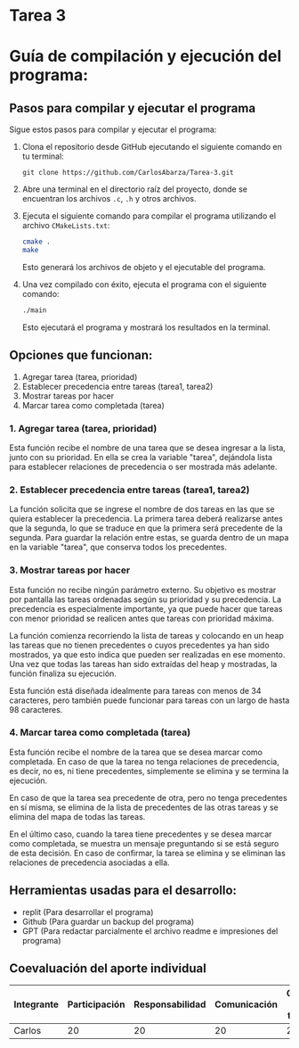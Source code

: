 # Tarea 3

# Guía de compilación y ejecución del programa:

## Pasos para compilar y ejecutar el programa

Sigue estos pasos para compilar y ejecutar el programa:

1. Clona el repositorio desde GitHub ejecutando el siguiente comando en tu terminal:
   ```
   git clone https://github.com/CarlosAbarza/Tarea-3.git
   ```


2. Abre una terminal en el directorio raíz del proyecto, donde se encuentran los archivos `.c`, `.h` y otros archivos.


3. Ejecuta el siguiente comando para compilar el programa utilizando el archivo `CMakeLists.txt`:
   ```bash
   cmake .
   make
   ```

   Esto generará los archivos de objeto y el ejecutable del programa.


4. Una vez compilado con éxito, ejecuta el programa con el siguiente comando:
   ```bash
   ./main
   ```

   Esto ejecutará el programa y mostrará los resultados en la terminal.


## Opciones que funcionan:
1.  Agregar tarea (tarea, prioridad)
2.  Establecer precedencia entre tareas (tarea1, tarea2)
3.  Mostrar tareas por hacer
4.  Marcar tarea como completada (tarea)


### 1.  Agregar tarea (tarea, prioridad)
Esta función recibe el nombre de una tarea que se desea ingresar a la lista, junto con su prioridad. En ella se crea la variable "tarea", dejándola lista para establecer relaciones de precedencia o ser mostrada más adelante.


### 2.  Establecer precedencia entre tareas (tarea1, tarea2)
La función solicita que se ingrese el nombre de dos tareas en las que se quiera establecer la precedencia. La primera tarea deberá realizarse antes que la segunda, lo que se traduce en que la primera será precedente de la segunda. Para guardar la relación entre estas, se guarda dentro de un mapa en la variable "tarea", que conserva todos los precedentes.


### 3.  Mostrar tareas por hacer
Esta función no recibe ningún parámetro externo. Su objetivo es mostrar por pantalla las tareas ordenadas según su prioridad y su precedencia. La precedencia es especialmente importante, ya que puede hacer que tareas con menor prioridad se realicen antes que tareas con prioridad máxima.

La función comienza recorriendo la lista de tareas y colocando en un heap las tareas que no tienen precedentes o cuyos precedentes ya han sido mostrados, ya que esto indica que pueden ser realizadas en ese momento. Una vez que todas las tareas han sido extraídas del heap y mostradas, la función finaliza su ejecución.

Esta función está diseñada idealmente para tareas con menos de 34 caracteres, pero también puede funcionar para tareas con un largo de hasta 98 caracteres.


### 4.  Marcar tarea como completada (tarea)
Esta función recibe el nombre de la tarea que se desea marcar como completada. En caso de que la tarea no tenga relaciones de precedencia, es decir, no es, ni tiene precedentes, simplemente se elimina y se termina la ejecución.

En caso de que la tarea sea precedente de otra, pero no tenga precedentes en sí misma, se elimina de la lista de precedentes de las otras tareas y se elimina del mapa de todas las tareas.

En el último caso, cuando la tarea tiene precedentes y se desea marcar como completada, se muestra un mensaje preguntando si se está seguro de esta decisión. En caso de confirmar, la tarea se elimina y se eliminan las relaciones de precedencia asociadas a ella.



## Herramientas usadas para el desarrollo:
  - replit (Para desarrollar el programa)
  - Github (Para guardar un backup del programa)
  - GPT (Para redactar parcialmente el archivo readme e impresiones del programa)


## Coevaluación del aporte individual
| Integrante | Participación | Responsabilidad | Comunicación | Calidad del trabajo | Trabajo en equipo | Pje Total |
|------------|--------------|----------------|--------------|------------------|------------------|------------------|
| Carlos    | 20           | 20             |  20          | 20               | 20               | 100               |
